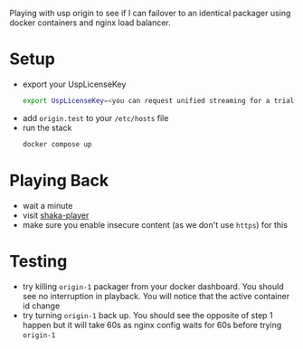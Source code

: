 Playing with usp origin to see if I can failover to an identical packager using docker containers and nginx load balancer.

# Setup
- export your UspLicenseKey
    ```bash
    export UspLicenseKey=<you can request unified streaming for a trial license key for 7 days>
    ```
- add `origin.test` to your `/etc/hosts` file
- run the stack
    ```bash
    docker compose up
    ```

# Playing Back
- wait a minute
- visit [shaka-player](https://shaka-player-demo.appspot.com/demo/#audiolang=en-US;textlang=en-US;uilang=en-US;asset=http://origin.test/channel/channel.isml/.m3u8;panel=CUSTOM%20CONTENT;build=uncompiled)
- make sure you enable insecure content (as we don't use `https`) for this

# Testing
- try killing `origin-1` packager from your docker dashboard. You should see no interruption in playback. You will notice that the active container id change
- try turning `origin-1` back up. You should see the opposite of step 1 happen but it will take 60s as nginx config waits for 60s before trying `origin-1`
